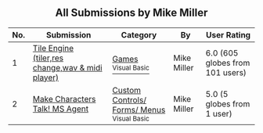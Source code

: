 ﻿<div align="center">

## All Submissions by Mike Miller

</div>

No.  | Submission | Category | By   | User Rating
---- | ---------- | -------- | ---- | -----------
1 | [Tile Engine \(tiler,res change,wav & midi player\)<br />](https://github.com/Planet-Source-Code/mike-miller-tile-engine-tiler-res-change-wav-midi-player__1-2747) | [Games<br /><sup>Visual Basic</sup>](../ByCategory/games__1-38.md) | Mike Miller | 6.0 (605 globes from 101 users)
2 | [Make Characters Talk\! MS Agent<br />](https://github.com/Planet-Source-Code/mike-miller-make-characters-talk-ms-agent__1-2750) | [Custom Controls/ Forms/  Menus<br /><sup>Visual Basic</sup>](../ByCategory/custom-controls-forms-menus__1-4.md) | Mike Miller | 5.0 (5 globes from 1 user)
